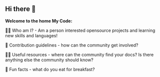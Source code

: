 ## Hi there 👋


**Welcome to the home My Code:**

🙋‍♀️ Who am I? - Am a person interested opensource projects and learning new skills and languages!

🌈 Contribution guidelines - how can the community get involved?

👩‍💻 Useful resources - where can the community find your docs? Is there anything else the community should know?

🍿 Fun facts - what do you eat for breakfast?